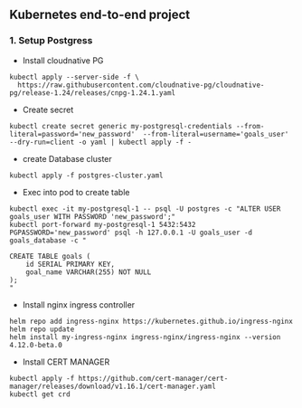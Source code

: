 ## Kubernetes end-to-end project

### 1. Setup Postgress
- Install cloudnative PG
```
kubectl apply --server-side -f \
  https://raw.githubusercontent.com/cloudnative-pg/cloudnative-pg/release-1.24/releases/cnpg-1.24.1.yaml
```
- Create secret
```
kubectl create secret generic my-postgresql-credentials --from-literal=password='new_password'  --from-literal=username='goals_user'  --dry-run=client -o yaml | kubectl apply -f -
```
- create Database cluster
```
kubectl apply -f postgres-cluster.yaml
```
- Exec into pod to create table
```
kubectl exec -it my-postgresql-1 -- psql -U postgres -c "ALTER USER goals_user WITH PASSWORD 'new_password';"
kubectl port-forward my-postgresql-1 5432:5432
PGPASSWORD='new_password' psql -h 127.0.0.1 -U goals_user -d goals_database -c "

CREATE TABLE goals (
    id SERIAL PRIMARY KEY,
    goal_name VARCHAR(255) NOT NULL
);
"
```
- Install nginx ingress controller
```
helm repo add ingress-nginx https://kubernetes.github.io/ingress-nginx
helm repo update
helm install my-ingress-nginx ingress-nginx/ingress-nginx --version 4.12.0-beta.0
```
- Install CERT MANAGER
```
kubectl apply -f https://github.com/cert-manager/cert-manager/releases/download/v1.16.1/cert-manager.yaml
kubectl get crd
```
